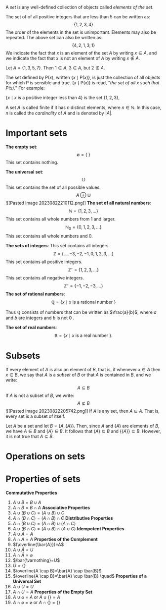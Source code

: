 A _set_ is any well-defined collection of objects called _elements of the set_.

The set of of all positive integers that are less than 5 can be written as:
$${\{1, 2, 3, 4}\}$$
The order of the elements in the set is unimportant. Elements may also be repeated. The above set can also be written as:
$$\{4, 2, 1, 3, 1\}$$
We indicate the fact that $x$ is an element of the set $A$ by writing $x \in A$, and we indicate the fact that $x$ is not an element of $A$ by writing $x \notin A$.

Let $A=\{1,3,5,7\}$. Then $1 \in A$, $3 \in A$, but $2 \notin A$.

The set defined by $\mathrm{P}(x)$, written $\{x \mid \mathrm{P}(x)\}$, is just the collection of all objects for which $\mathrm{P}$ is sensible and true. $\{x \mid \mathrm{P}(x)\}$ is read, "*the set of all $x$ such that $\mathrm{P}(x)$.*" For example:

$\{x \mid x ~ \text {is a positive integer less than } 4\}$ is the set $\{1,2,3\}$,

A set $A$ is called finite if it has $n$ distinct elements, where $n \in \mathbb{N}$. In this case, $n$ is called the *cardinality* of $A$ and is denoted by $|A|$.
# Important sets
**The empty set**:$$\emptyset = \{~\}$$This set contains nothing.

**The universal set**:
$$\mathbb{U}$$
This set contains the set of all possible values.
$$A\oplus\mathbb{U}$$
![[Pasted image 20230822210112.png]]
**The set of all natural numbers**:
$$\mathbb{N}=\{1, 2, 3, ...\}$$
This set contains all whole numbers from 1 and larger.
$$\mathbb{N}_0=\{0, 1, 2, 3, ...\}$$
This set contains all whole numbers and 0.

**The sets of integers**:
This set contains all integers.
$$\mathbb{Z}=\{...,-3, -2, -1, 0, 1, 2, 3,...\}$$
This set contains all positive integers.
$$\mathbb{Z}⁺=\{1, 2, 3,...\}$$
This set contains all negative integers.
$$\mathbb{Z}⁻=\{-1, -2, -3,...\}$$
**The set of rational numbers**:
$$\mathbb{Q}=\{x \mid x\text{ is a rational number } \}$$

Thus $\mathbb{Q}$ consists of numbers that can be written as $\frac{a}{b}$, where $a$ and $b$ are integers and $b$ is not 0 .

**The set of  real numbers**:
$$
\mathbb{R}=\{x \mid x \text { is a real number }\} .
$$
# Subsets
If every element of $A$ is also an element of $B$, that is, if whenever $x \in A$ then $x \in B$, we say that $A$ is a *subset* of $B$ or that $A$ is contained in $B$, and we write:
$$A \subseteq B$$If $A$ is not a subset of $B$, we write: 
$$A \nsubseteq B$$
![[Pasted image 20230822205742.png]]
If $A$ is any set, then $A \subseteq A$.  That is, every set is a subset of itself. 

Let $A$ be a set and let $B=\{A,\{A\}\}$. Then, since $A$ and $\{A\}$ are elements of $B$, we have $A \in B$ and $\{A\} \in B$. It follows that $\{A\} \subseteq B$ and $\{\{A\}\} \subseteq B$. However, it is not true that $A \subseteq B$.
# Operations on sets


# Properties of sets
**Commutative Properties**
1. $A \cup B=B \cup A$
2. $A \cap B=B \cap A$
**Associative Properties**
3. $A \cup(B \cup C)=(A \cup B) \cup C$
4. $A \cap(B \cap C)=(A \cap B) \cap C$
**Distributive Properties**
5. $A \cap(B \cup C)=(A \cap B) \cup(A \cap C)$
6. $A \cup(B \cap C)=(A \cup B) \cap(A \cup C)$
**Idempotent Properties**
7. $A \cup A=A$
8. $A \cap A=A$
**Properties of the Complement**
9. $(\overline{\bar{A}})=A$
10. $A \cup \bar{A}=U$
11. $A \cap \bar{A}=\varnothing$
12. $\bar{\varnothing}=U$
13. $\bar{U}=\{\}$
14. $\overline{A \cup B}=\bar{A} \cap \bar{B}$
15. $\overline{A \cap B}=\bar{A} \cup \bar{B} \quad$
**Properties of a Universal Set**
16. $A \cup U=U$
17. $A \cap U=A$
**Properties of the Empty Set**
18. $A \cup \varnothing=A$ or $A \cup\{\}=A$
19. $A \cap \varnothing=\varnothing$ or $A \cap\{\}=\{\}$
